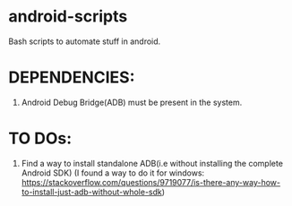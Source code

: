 # android-scripts
Bash scripts to automate stuff in android.

# DEPENDENCIES:

1) Android Debug Bridge(ADB) must be present in the system.

# TO DOs:

1) Find a way to install standalone ADB(i.e without installing the complete Android SDK)
   (I found a way to do it for windows: 
    https://stackoverflow.com/questions/9719077/is-there-any-way-how-to-install-just-adb-without-whole-sdk) 
